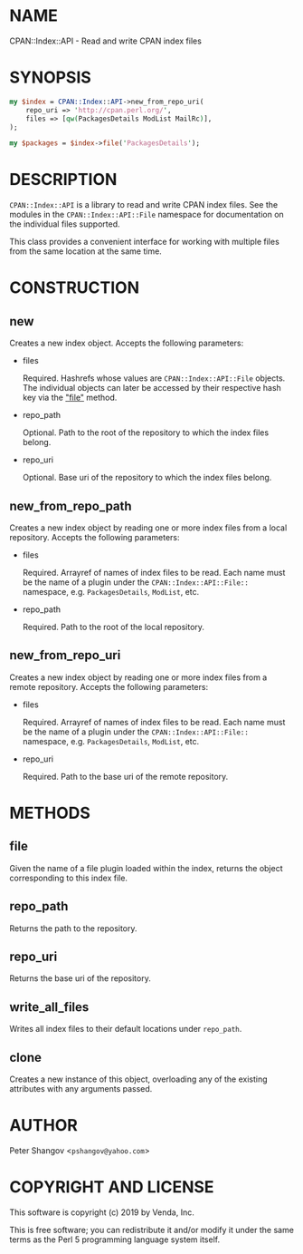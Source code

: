 # NAME

CPAN::Index::API - Read and write CPAN index files

# SYNOPSIS

```perl
my $index = CPAN::Index::API->new_from_repo_uri(
    repo_uri => 'http://cpan.perl.org/',
    files => [qw(PackagesDetails ModList MailRc)],
);

my $packages = $index->file('PackagesDetails');
```

# DESCRIPTION

`CPAN::Index::API` is a library to read and write CPAN index files. See the
modules in the `CPAN::Index::API::File` namespace for documentation on the
individual files supported.

This class provides a convenient interface for working with multiple files
from the same location at the same time.

# CONSTRUCTION

## new

Creates a new index object. Accepts the following parameters:

- files

    Required. Hashrefs whose values are `CPAN::Index::API::File` objects. The
    individual objects can later be accessed by their respective hash key via the
    ["file"](#file) method.

- repo\_path

    Optional. Path to the root of the repository to which the index files belong.

- repo\_uri

    Optional. Base uri of the repository to which the index files belong.

## new\_from\_repo\_path

Creates a new index object by reading one or more index files from a local
repository. Accepts the following parameters:

- files

    Required. Arrayref of names of index files to be read. Each name must be the
    name of a plugin under the `CPAN::Index::API::File::` namespace, e.g.
    `PackagesDetails`, `ModList`, etc.

- repo\_path

    Required. Path to the root of the local repository.

## new\_from\_repo\_uri

Creates a new index object by reading one or more index files from a remote
repository. Accepts the following parameters:

- files

    Required. Arrayref of names of index files to be read. Each name must be the
    name of a plugin under the `CPAN::Index::API::File::` namespace, e.g.
    `PackagesDetails`, `ModList`, etc.

- repo\_uri

    Required. Path to the base uri of the remote repository.

# METHODS

## file

Given the name of a file plugin loaded within the index, returns the object
corresponding to this index file.

## repo\_path

Returns the path to the repository.

## repo\_uri

Returns the base uri of the repository.

## write\_all\_files

Writes all index files to their default locations under `repo_path`.

## clone

Creates a new instance of this object, overloading any of the existing
attributes with any arguments passed.

# AUTHOR

Peter Shangov <`pshangov@yahoo.com`>

# COPYRIGHT AND LICENSE

This software is copyright (c) 2019 by Venda, Inc.

This is free software; you can redistribute it and/or modify it under
the same terms as the Perl 5 programming language system itself.
